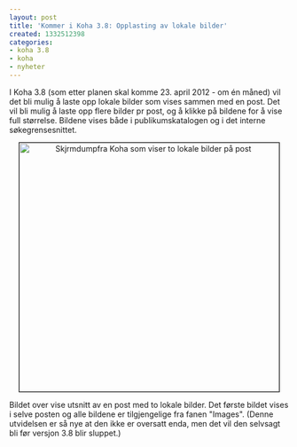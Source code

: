 ```yaml
---
layout: post
title: 'Kommer i Koha 3.8: Opplasting av lokale bilder'
created: 1332512398
categories:
- koha 3.8
- koha
- nyheter
---
```

<p>I Koha 3.8 (som etter planen skal komme 23. april 2012 - om én måned) vil det bli mulig å laste opp lokale bilder som vises sammen med en post. Det vil bli mulig å laste opp flere bilder pr post, og å klikke på bildene for å vise full størrelse. Bildene vises både i publikumskatalogen og i det interne søkegrensesnittet.</p>
<p style="text-align: center;"><img style="border: 1px solid black;" height="449" width="469" src="http://libriotech.no/files/2012/local-cover.png" alt="Skjrmdumpfra Koha som viser to lokale bilder på post" /></p>
<p>Bildet over vise utsnitt av en post med to lokale bilder. Det første bildet vises i selve posten og alle bildene er tilgjengelige fra fanen "Images". (Denne utvidelsen er så nye at den ikke er oversatt enda, men det vil den selvsagt bli før versjon 3.8 blir sluppet.)</p>
